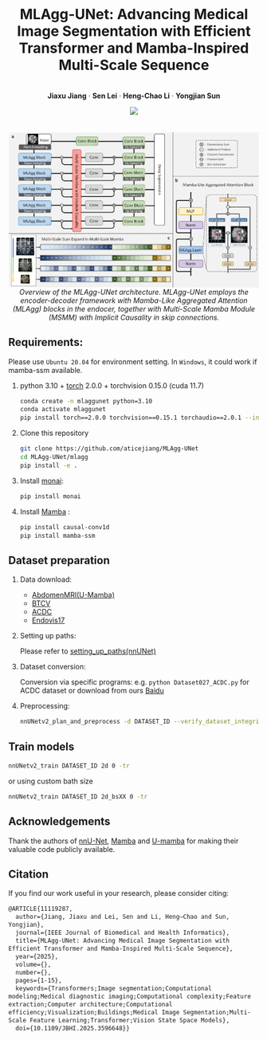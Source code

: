 <br />
<p align="center">
  <h1 align="center">MLAgg-UNet: Advancing Medical Image Segmentation with Efficient Transformer and Mamba-Inspired Multi-Scale Sequence</h1>
  <p align="center">
    <br />
    <strong>Jiaxu Jiang</strong></a>
    ·
    <strong>Sen Lei</strong></a>
    ·
    <strong>Heng-Chao Li</strong></a>
    ·
    <strong>Yongjian Sun</strong></a>
  </p>

  <p align="center">
    <a href='https://xplorestaging.ieee.org/document/11119287'>
      <img src='https://img.shields.io/badge/Paper-IEEE-blue'>
    </a>
  </p>
<br />

<div  align="center">    
 <img src="./assets/GA.png" width = 960  align=center />
  <em>Overview of the MLAgg-UNet architecture. MLAgg-UNet employs the encoder-decoder framework with Mamba-Like Aggregated Attention (MLAgg) blocks in the endocer, together with Multi-Scale Mamba Module (MSMM) with Implicit Causality in skip connections.</em>
</div>


## Requirements: 

Please use `Ubuntu 20.04` for environment setting. In `Windows`, it could work if mamba-ssm available. 

1. python 3.10 + [torch](https://pytorch.org/get-started/locally/) 2.0.0 + torchvision 0.15.0 (cuda 11.7)
   ```bash
   conda create -n mlaggunet python=3.10
   conda activate mlaggunet
   pip install torch==2.0.0 torchvision==0.15.1 torchaudio==2.0.1 --index-url https://download.pytorch.org/whl/cu117
   ```

2. Clone this repository
   ```bash
   git clone https://github.com/aticejiang/MLAgg-UNet
   cd MLAgg-UNet/mlagg
   pip install -e .
   ```

3. Install [monai](https://github.com/Project-MONAI/MONAI):
   ```bash
   pip install monai
   ``` 

4. Install [Mamba](https://github.com/state-spaces/mamba) :
   ```bash
   pip install causal-conv1d
   pip install mamba-ssm
   ```

## Dataset preparation

1. Data download:
   - [AbdomenMRI(U-Mamba)](https://arxiv.org/abs/2401.04722)
   - [BTCV](https://www.synapse.org/Synapse:syn3193805/wiki/89480)
   - [ACDC](https://www.creatis.insa-lyon.fr/Challenge/acdc/)
   - [Endovis17]()

2. Setting up paths:
   
   Please refer to [setting_up_paths(nnUNet)](https://github.com/MIC-DKFZ/nnUNet/blob/master/documentation/setting_up_paths.md)
   
3. Dataset conversion:
   
   Conversion via specific programs:
   e.g. ```python Dataset027_ACDC.py``` for ACDC dataset or download from ours [Baidu]()

4. Preprocessing:
   ```bash
   nnUNetv2_plan_and_preprocess -d DATASET_ID --verify_dataset_integrity
   ```

## Train models

```bash
nnUNetv2_train DATASET_ID 2d 0 -tr 
```
or using custom bath size
```bash
nnUNetv2_train DATASET_ID 2d_bsXX 0 -tr
```

## Acknowledgements

Thank the authors of [nnU-Net](https://github.com/MIC-DKFZ/nnUNet), [Mamba](https://github.com/state-spaces/mamba) and [U-mamba](https://github.com/bowang-lab/U-Mamba) for making their valuable code publicly available.

## Citation
If you find our work useful in your research, please consider citing:
```
@ARTICLE{11119287,
  author={Jiang, Jiaxu and Lei, Sen and Li, Heng–Chao and Sun, Yongjian},
  journal={IEEE Journal of Biomedical and Health Informatics}, 
  title={MLAgg-UNet: Advancing Medical Image Segmentation with Efficient Transformer and Mamba-Inspired Multi-Scale Sequence}, 
  year={2025},
  volume={},
  number={},
  pages={1-15},
  keywords={Transformers;Image segmentation;Computational modeling;Medical diagnostic imaging;Computational complexity;Feature extraction;Computer architecture;Computational efficiency;Visualization;Buildings;Medical Image Segmentation;Multi-Scale Feature Learning;Transformer;Vision State Space Models},
  doi={10.1109/JBHI.2025.3596648}}
```
